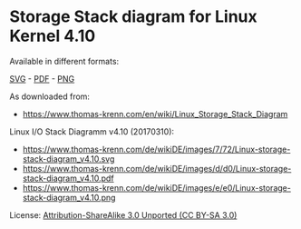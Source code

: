 # Storage Stack diagram for Linux Kernel 4.10

Available in different formats:

[SVG](Linux-storage-stack-diagram_v4.10.svg) - [PDF](Linux-storage-stack-diagram_v4.10.pdf) - [PNG](Linux-storage-stack-diagram_v4.10.png)

As downloaded from:

- <https://www.thomas-krenn.com/en/wiki/Linux_Storage_Stack_Diagram>

Linux I/O Stack Diagramm v4.10 (20170310):

- <https://www.thomas-krenn.com/de/wikiDE/images/7/72/Linux-storage-stack-diagram_v4.10.svg>
- <https://www.thomas-krenn.com/de/wikiDE/images/d/d0/Linux-storage-stack-diagram_v4.10.pdf>
- <https://www.thomas-krenn.com/de/wikiDE/images/e/e0/Linux-storage-stack-diagram_v4.10.png>

License: [Attribution-ShareAlike 3.0 Unported (CC BY-SA 3.0)](https://creativecommons.org/licenses/by-sa/3.0/)
